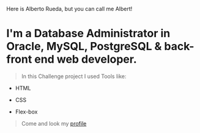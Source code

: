 Here is Alberto Rueda, but you can call me Albert!
# I'm a Database Administrator in Oracle, MySQL, PostgreSQL & back-front end web developer.
 
> In this Challenge project I used Tools like:

* HTML

* CSS

* Flex-box

> Come and look my [profile](www.linkedin.com/in/alberto-g-rueda) 
